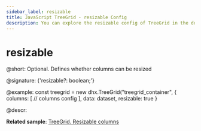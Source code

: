 ```yaml
---
sidebar_label: resizable
title: JavaScript TreeGrid - resizable Config 
description: You can explore the resizable config of TreeGrid in the documentation of the DHTMLX JavaScript UI library. Browse developer guides and API reference, try out code examples and live demos, and download a free 30-day evaluation version of DHTMLX Suite 7.
---
```


# resizable

@short: Optional. Defines whether columns can be resized

@signature: {'resizable?: boolean;'}

@example:
const treegrid = new dhx.TreeGrid("treegrid_container", {
    columns: [
        // columns config
    ],
    data: dataset,
    resizable: true
}

@descr:

**Related sample**: [TreeGrid. Resizable columns](https://snippet.dhtmlx.com/vq3i9maq)

[comment]: # (@related: treegrid/configuration.md#resizable-columns treegrid/initialization.md#initialize-treegrid)
